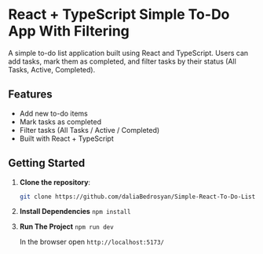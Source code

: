 # React + TypeScript Simple To-Do App With Filtering

A simple to-do list application built using React and TypeScript. Users can add tasks, mark them as completed, and filter tasks by their status (All Tasks, Active, Completed).

## Features

- Add new to-do items
- Mark tasks as completed
- Filter tasks (All Tasks / Active / Completed)
- Built with React + TypeScript

## Getting Started

1. **Clone the repository**:
   ```bash
   git clone https://github.com/daliaBedrosyan/Simple-React-To-Do-List-with-Filtering.git
   
2. **Install Dependencies**
   `npm install`

3. **Run The Project**
   `npm run dev`

   In the browser open `http://localhost:5173/`
